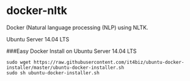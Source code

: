 # docker-nltk
Docker (Natural language processing (NLP) using NLTK.


Ubuntu Server 14.04 LTS

###Easy Docker Install on Ubuntu Server 14.04 LTS

```
sudo wget https://raw.githubusercontent.com/it4biz/ubuntu-docker-installer/master/ubuntu-docker-installer.sh
sudo sh ubuntu-docker-installer.sh
```




